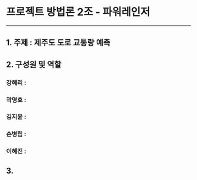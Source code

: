 # 프로젝트 방법론 2조 - 파워레인저
---
## 1. 주제 : 제주도 도로 교통량 예측

## 2. 구성원 및 역할
### 강혜리 : 
### 곽영효 : 
### 김지윤 : 
### 손병립 : 
### 이혜진 : 

## 3.

